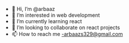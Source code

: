 - 👋 Hi, I’m @arbaaz
- 👀 I’m interested in web development
- 🌱 I’m currently learning react
- 💞️ I’m looking to collaborate on react projects
- 📫 How to reach me -arbaazs329@gmail.com

<!---
arbaazS20/arbaazS20 is a ✨ special ✨ repository because its `README.md` (this file) appears on your GitHub profile.
You can click the Preview link to take a look at your changes.
--->
